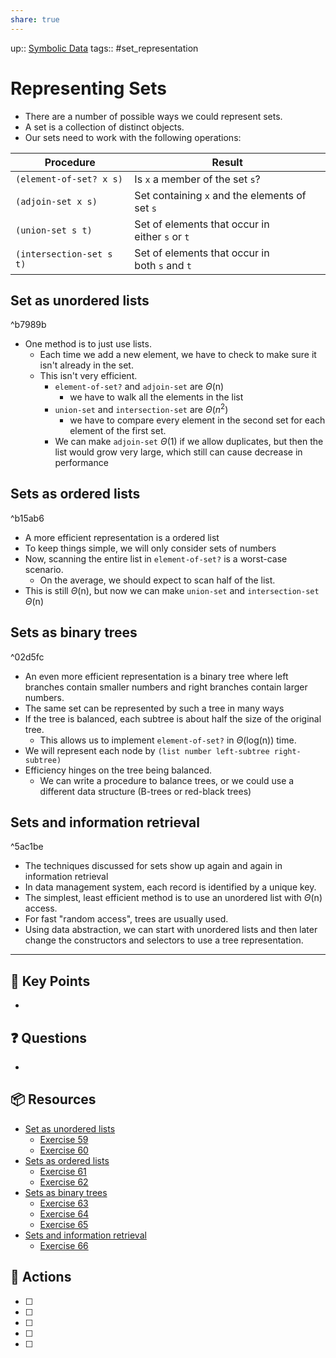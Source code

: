 ```yaml
---
share: true
---
```


up:: [Symbolic Data](./SICP.md#^369430)
tags:: #set_representation

# Representing Sets
- There are a number of possible ways we could represent sets.
- A set is a collection of distinct objects.
- Our sets need to work with the following operations:

|Procedure|Result|
|---|---|
|`(element-of-set? x s)`|Is `x` a member of the set `s`?|
|`(adjoin-set x s)`|Set containing `x` and the elements of set `s`|
|`(union-set s t)`|Set of elements that occur in either `s` or `t`|
|`(intersection-set s t)`|Set of elements that occur in both `s` and `t`|

## Set as unordered lists

^b7989b

- One method is to just use lists. 
	- Each time we add a new element, we have to check to make sure it isn't already in the set.
	- This isn't very efficient.
		- `element-of-set?` and `adjoin-set` are $\Theta$(n)
			- we have to walk all the elements in the list
		- `union-set` and `intersection-set`  are $\Theta$($n^2$)
			- we have to compare every element in the second set for each element of the first set.
		- We can make `adjoin-set` $\Theta$(1) if we allow duplicates, but then the list would grow very large, which still can cause decrease in performance

## Sets as ordered lists

^b15ab6

- A more efficient representation is a ordered list
- To keep things simple, we will only consider sets of numbers
- Now, scanning the entire list in `element-of-set?` is a worst-case scenario.
	- On the average, we should expect to scan half of the list.
- This is still $\Theta$(n), but now we can make `union-set` and `intersection-set` $\Theta$(n)


## Sets as binary trees

^02d5fc

- An even more efficient representation is a binary tree where left branches contain smaller numbers and right branches contain larger numbers.
- The same set can be represented by such a tree in many ways
- If the tree is balanced, each subtree is about half the size of the original tree.
	- This allows us to implement `element-of-set?` in $\Theta$(log(n)) time.
- We will represent each node by `(list number left-subtree right-subtree)`
- Efficiency hinges on the tree being balanced. 
	- We can write a procedure to balance trees, or we could use a different data structure (B-trees or red-black trees)

## Sets and information retrieval

^5ac1be

- The techniques discussed for sets show up again and again in information retrieval
- In data management system, each record is identified by a unique key.
- The simplest, least efficient method is to use an unordered list with $\Theta$(n) access.
- For fast "random access", trees are usually used.
- Using data abstraction, we can start with unordered lists and then later change the constructors and selectors to use a tree representation.
---

## 🔑 Key Points
- 
## ❓ Questions
- 
## 📦 Resources
- [Set as unordered lists](Representing%20Sets.md#^b7989b)
	- [ Exercise 59](SICPE%202.59.md)
	- [ Exercise 60](SICPE%202.60.md)
- [Sets as ordered lists](Representing%20Sets.md#^b15ab6)
	- [Exercise 61](SICPE%202.61.md)
	- [ Exercise 62](SICPE%202.62.md)
- [ Sets as binary trees](Representing%20Sets.md#^02d5fc)
	- [ Exercise 63](SICPE%202.63.md)
	- [ Exercise 64](SICPE%202.64.md)
	-  [ Exercise 65](SICPE%202.65.md)
- [ Sets and information retrieval](Representing%20Sets.md#^5ac1be%20)
	- [ Exercise 66](SICPE%202.66.md)
## 🎯 Actions
- [ ] 
- [ ] 
- [ ] 
- [ ] 
- [ ] 